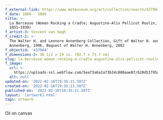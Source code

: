 ```yaml
---
f_external-link: https://www.metmuseum.org/art/collection/search/437984
f_date: 1889 - 1889
title: >-
  La Berceuse (Woman Rocking a Cradle; Augustine-Alix Pellicot Roulin,
  1851–1930)
f_artist-3: Vincent van Gogh
f_credit-2: >-
  The Walter H. and Leonore Annenberg Collection, Gift of Walter H. and Leonore
  Annenberg, 1996, Bequest of Walter H. Annenberg, 2002
f_objectid: '437984'
f_dimensions-2: 36 1/2 x 29 in. (92.7 x 73.7 cm)
slug: la-berceuse-woman-rocking-a-cradle-augustine-alix-pellicot-roulin-1851-1930
f_image:
  url: >-
    https://uploads-ssl.webflow.com/5ea73a6a2a73b34c800aae87/620d51f95a454c36ea95eed7_DP-19279-001.jpeg
  alt: null
updated-on: '2022-02-16T19:35:21.507Z'
created-on: '2022-02-16T19:35:21.507Z'
published-on: '2022-02-16T19:35:21.507Z'
layout: '[artwork].html'
tags: artwork
---
```


Oil on canvas
